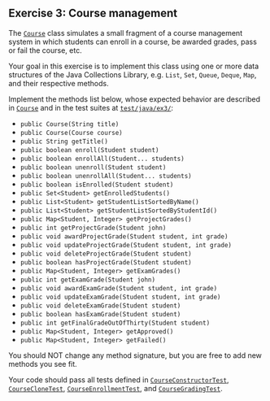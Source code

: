 ## Exercise 3: Course management

The [`Course`](Course.java) class simulates a small fragment of a course management system in which students can enroll in a course, be awarded grades, pass or fail the course, etc. 

Your goal in this exercise is to implement this class using one or more data structures of the Java Collections Library, e.g. `List`, `Set`, `Queue`, `Deque`, `Map`, and their respective methods.

Implement the methods list below, whose expected behavior are described in [`Course`](Course.java) and in the test suites at [`test/java/ex3/`](../../../test/java/ex3):

- `public Course(String title)`
- `public Course(Course course)`
- `public String getTitle()`
- `public boolean enroll(Student student)`
- `public boolean enrollAll(Student... students)`
- `public boolean unenroll(Student student)`
- `public boolean unenrollAll(Student... students)`
- `public boolean isEnrolled(Student student)`
- `public Set<Student> getEnrolledStudents()`
- `public List<Student> getStudentListSortedByName()`
- `public List<Student> getStudentListSortedByStudentId()`
- `public Map<Student, Integer> getProjectGrades()`
- `public int getProjectGrade(Student john)`
- `public void awardProjectGrade(Student student, int grade)`
- `public void updateProjectGrade(Student student, int grade)`
- `public void deleteProjectGrade(Student student)`
- `public boolean hasProjectGrade(Student student)`
- `public Map<Student, Integer> getExamGrades()`
- `public int getExamGrade(Student john)`
- `public void awardExamGrade(Student student, int grade)`
- `public void updateExamGrade(Student student, int grade)`
- `public void deleteExamGrade(Student student)`
- `public boolean hasExamGrade(Student student)`
- `public int getFinalGradeOutOfThirty(Student student)`
- `public Map<Student, Integer> getApproved()`
- `public Map<Student, Integer> getFailed()`

You should NOT change any method signature, but you are free to add new methods you see fit.

Your code should pass all tests defined in [`CourseConstructorTest`](../../../test/java/ex2/CourseConstructorTest.java), [`CourseCloneTest`](../../../test/java/ex2/CourseCloneTest.java), [`CourseEnrollmentTest`](../../../test/java/ex2/CourseEnrollmentTest.java), and [`CourseGradingTest`](../../../test/java/ex2/CourseGradingTest.java).
 
